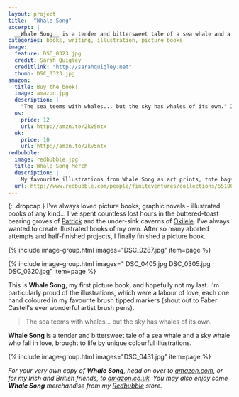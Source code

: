 ```yaml
---
layout: project
title:  "Whale Song"
excerpt: |
  __Whale Song__ is a tender and bittersweet tale of a sea whale and a sky whale who fall in love, brought to life by unique colourful illustrations.
categories: books, writing, illustration, picture books
image:
  feature: DSC_0323.jpg
  credit: Sarah Quigley
  creditlink: "http://sarahquigley.net"
  thumb: DSC_0323.jpg
amazon:
  title: Buy the book!
  image: amazon.jpg
  description: |
    "The sea teems with whales... but the sky has whales of its own." Immerse yourself in the tender and bittersweet tale of a sea whale and a sky whale who fall in love, brought to life by unique colourful illustrations.
  us:
    price: 12
    url: http://amzn.to/2kv5ntx
  uk:
    price: 10
    url: http://amzn.to/2kv5ntx
redbubble:
  image: redbubble.jpg
  title: Whale Song Merch
  description: |
    My favourite illustrations from Whale Song as art prints, tote bags, stationary, phone cases and more!
  url: http://www.redbubble.com/people/finiteventures/collections/651866-whale-song?asc=u
---
```


{: .dropcap }
I've always loved picture books, graphic novels - illustrated books of any kind... I've spent countless lost hours in the buttered-toast bearing groves of [Patrick](http://amzn.to/2kEnDzN) and the under-sink caverns of [Okilele](http://amzn.to/2lBXss1). I've always wanted to create illustrated books of my own. After so many aborted attempts and half-finished projects, I finally finished a picture book.

{% include image-group.html images="DSC_0287.jpg" item=page %}

{% include image-group.html images=" DSC_0405.jpg DSC_0305.jpg DSC_0320.jpg" item=page %}

This is __Whale Song__, my first picture book, and hopefully not my last. I'm particularly proud of the illustrations, which were a labour of love, each one hand coloured in my favourite brush tipped markers (shout out to Faber Castell's ever wonderful artist brush pens).

> The sea teems with whales... but the sky has whales of its own.

__Whale Song__ is a tender and bittersweet tale of a sea whale and a sky whale who fall in love, brought to life by unique colourful illustrations.

{% include image-group.html images="DSC_0431.jpg" item=page %}

_For your very own copy of __Whale Song__, head on over to [amazon.com](page.amazon.us.url), or for my Irish and British friends, to [amazon.co.uk](page.amazon.uk.url). You may also enjoy some __Whale Song__ merchandise from my [Redbubble](page.redbubble.url) store._

